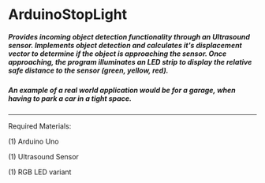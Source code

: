 # ArduinoStopLight

##### Provides incoming object detection functionality through an Ultrasound sensor. Implements object detection and calculates it's displacement vector to determine if the object is approaching the sensor. Once approaching, the program illuminates an LED strip to display the relative safe distance to the sensor (green, yellow, red).

##### An example of a real world application would be for a garage, when having to park a car in a tight space.  
---

Required Materials:

  (1) Arduino Uno
  
  (1) Ultrasound Sensor
  
  (1) RGB LED variant
